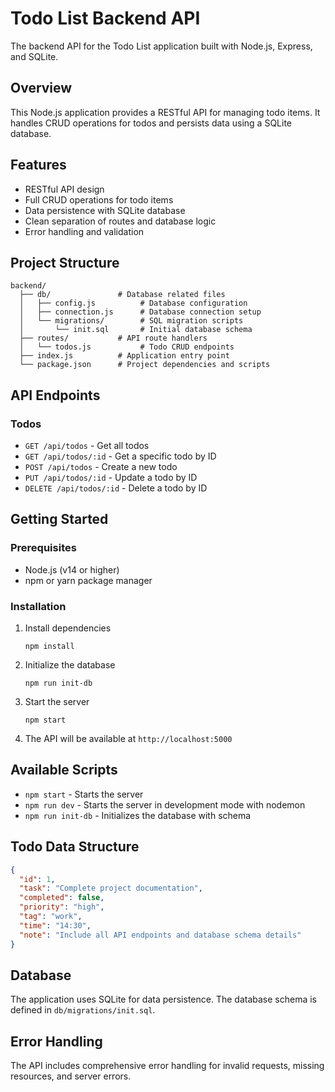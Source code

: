 # Todo List Backend API

The backend API for the Todo List application built with Node.js, Express, and SQLite.

## Overview

This Node.js application provides a RESTful API for managing todo items. It handles CRUD operations for todos and persists data using a SQLite database.

## Features

- RESTful API design
- Full CRUD operations for todo items
- Data persistence with SQLite database
- Clean separation of routes and database logic
- Error handling and validation

## Project Structure

```
backend/
  ├── db/               # Database related files
  │   ├── config.js          # Database configuration
  │   ├── connection.js      # Database connection setup
  │   └── migrations/        # SQL migration scripts
  │       └── init.sql       # Initial database schema
  ├── routes/           # API route handlers
  │   └── todos.js           # Todo CRUD endpoints
  ├── index.js          # Application entry point
  └── package.json      # Project dependencies and scripts
```

## API Endpoints

### Todos

- `GET /api/todos` - Get all todos
- `GET /api/todos/:id` - Get a specific todo by ID
- `POST /api/todos` - Create a new todo
- `PUT /api/todos/:id` - Update a todo by ID
- `DELETE /api/todos/:id` - Delete a todo by ID

## Getting Started

### Prerequisites

- Node.js (v14 or higher)
- npm or yarn package manager

### Installation

1. Install dependencies
   ```
   npm install
   ```

2. Initialize the database
   ```
   npm run init-db
   ```

3. Start the server
   ```
   npm start
   ```

4. The API will be available at `http://localhost:5000`

## Available Scripts

- `npm start` - Starts the server
- `npm run dev` - Starts the server in development mode with nodemon
- `npm run init-db` - Initializes the database with schema

## Todo Data Structure

```json
{
  "id": 1,
  "task": "Complete project documentation",
  "completed": false,
  "priority": "high",
  "tag": "work",
  "time": "14:30",
  "note": "Include all API endpoints and database schema details"
}
```

## Database

The application uses SQLite for data persistence. The database schema is defined in `db/migrations/init.sql`.

## Error Handling

The API includes comprehensive error handling for invalid requests, missing resources, and server errors.